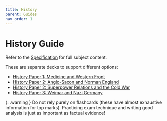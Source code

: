 ```yaml
---
title: History
parent: Guides
nav_order: 1
---
```


# History Guide

Refer to the [Specification](https://qualifications.pearson.com/content/dam/pdf/GCSE/History/2016/specification-and-sample-assessments/gcse-9-1-history-specification.pdf) for full subject content.

These are separate decks to support different options:

- [History Paper 1: Medicine and Western Front](/)
- [History Paper 2: Anglo-Saxon and Norman England](/)
- [History Paper 2: Superpower Relations and the Cold War](/)
- [History Paper 3: Weimar and Nazi Germany](/)

{: .warning }
Do not rely purely on flashcards (these have almost exhaustive information for top marks). Practicing exam technique and writing good analysis is just as important as factual evidence!
